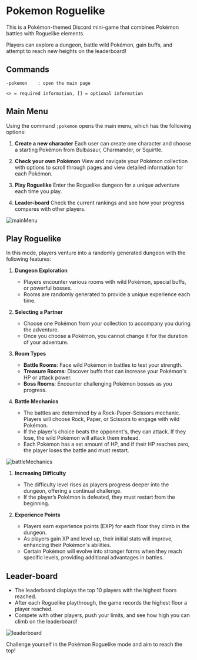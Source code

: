 # Pokemon Roguelike

This is a Pokémon-themed Discord mini-game that combines Pokémon battles with Roguelike elements.

Players can explore a dungeon, battle wild Pokémon, gain buffs, and attempt to reach new heights on the leaderboard!

## Commands

```plain
-pokemon    : open the main page

<> = required information, [] = optional information
```

## Main Menu

Using the command `;pokemon` opens the main menu, which has the following options:

1. **Create a new character**
   Each user can create one character and choose a starting Pokémon from Bulbasaur, Charmander, or Squirtle.

2. **Check your own Pokémon**
   View and navigate your Pokémon collection with options to scroll through pages and view detailed information for each Pokémon.

3. **Play Roguelike**
   Enter the Roguelike dungeon for a unique adventure each time you play.

4. **Leader-board**
   Check the current rankings and see how your progress compares with other players.

![mainMenu](../pattern/mainMenu.png)

## Play Roguelike

In this mode, players venture into a randomly generated dungeon with the following features:

1. **Dungeon Exploration**
   - Players encounter various rooms with wild Pokémon, special buffs, or powerful bosses.
   - Rooms are randomly generated to provide a unique experience each time.

2. **Selecting a Partner**
   - Choose one Pokémon from your collection to accompany you during the adventure.
   - Once you choose a Pokémon, you cannot change it for the duration of your adventure.

3. **Room Types**
   - **Battle Rooms**: Face wild Pokémon in battles to test your strength.
   - **Treasure Rooms**: Discover buffs that can increase your Pokémon's HP or attack power.
   - **Boss Rooms**: Encounter challenging Pokémon bosses as you progress.

4. **Battle Mechanics**
    - The battles are determined by a Rock-Paper-Scissors mechanic. Players will choose Rock, Paper, or Scissors to engage with wild Pokémon.
    - If the player's choice beats the opponent's, they can attack. If they lose, the wild Pokémon will attack them instead.
    - Each Pokémon has a set amount of HP, and if their HP reaches zero, the player loses the battle and must restart.

![battleMechanics](../pattern/battleMechanics.png)

1. **Increasing Difficulty**
   - The difficulty level rises as players progress deeper into the dungeon, offering a continual challenge.
   - If the player’s Pokémon is defeated, they must restart from the beginning.

2. **Experience Points**
    - Players earn experience points (EXP) for each floor they climb in the dungeon.
    - As players gain XP and level up, their initial stats will improve, enhancing their Pokémon's abilities.
    - Certain Pokémon will evolve into stronger forms when they reach specific levels, providing additional advantages in battles.

## Leader-board

- The leaderboard displays the top 10 players with the highest floors reached.
- After each Roguelike playthrough, the game records the highest floor a player reached.
- Compete with other players, push your limits, and see how high you can climb on the leaderboard!

![leaderboard](../pattern/leaderboard.png)

Challenge yourself in the Pokémon Roguelike mode and aim to reach the top!
